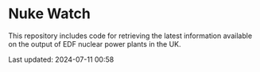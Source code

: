 # Nuke Watch

This repository includes code for retrieving the latest information available on the output of EDF nuclear power plants in the UK.

Last updated: 2024-07-11 00:58
